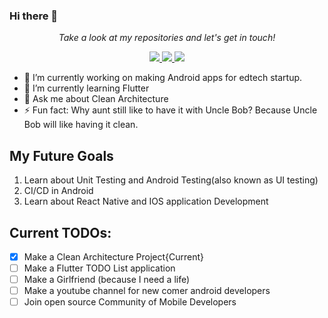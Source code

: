### Hi there 👋
<p align="center">
  <i>Take a look at my repositories and let's get in touch!</i>

<p align="center">
  <a href= "https://github.com/shashankdaima/">
    <img src="https://img.icons8.com/material-outlined/30/000000/source-code.png"/>
  </a>
  <a href= "https://www.linkedin.com/in/shashank-daima-b5b66b202/">
    <img src="https://img.icons8.com/material-outlined/30/000000/linkedin.png"/>
  </a>
  <a href= "https://t.me/daimashashank10">
    <img src="https://img.icons8.com/material/30/000000/telegram-app.png"/>
  </a>
  
</p>

- 🔭 I’m currently working on making Android apps for edtech startup.
- 🌱 I’m currently learning Flutter
- 💬 Ask me about Clean Architecture
- ⚡ Fun fact: Why aunt still like to have it with Uncle Bob? Because Uncle Bob will like having it clean.


## My Future Goals
1. Learn about Unit Testing and Android Testing(also known as UI testing)
2. CI/CD in Android
3. Learn about React Native and IOS application Development

## Current TODOs:
* [x] Make a Clean Architecture Project{Current}
* [ ] Make a Flutter TODO List application
* [ ] Make a Girlfriend (because I need a life)
* [ ] Make a youtube channel for new comer android developers 
* [ ] Join open source Community of Mobile Developers
